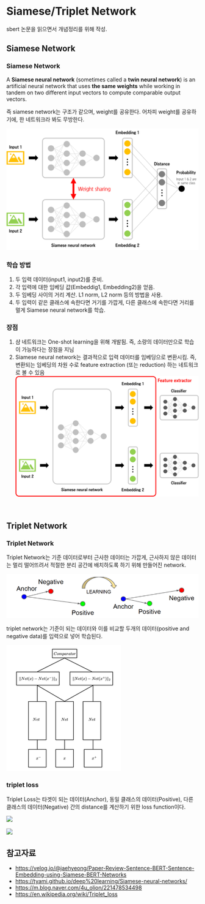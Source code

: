 # Siamese/Triplet Network

sbert 논문을 읽으면서 개념정리를 위해 작성.

## Siamese Network

### Siamese Network

A **Siamese neural network** (sometimes called a **twin neural network**) is an artificial neural network that uses **the same weights** while working in tandem on two different input vectors to compute comparable output vectors.

즉 siamese network는 구조가 같으며, weight를 공유한다. 어차피 weight를 공유하기에, 한 네트워크라 봐도 무방한다.

<img src="./pic/siamese_nn.png" style="zoom:50%;" />

### 학습 방법

1. 두 입력 데이터(input1, input2)를 준비.
2. 각 입력에 대한 임베딩 값(Embeddig1, Embedding2)을 얻음.
3. 두 임베딩 사이의 거리 계산.  L1 norm, L2 norm 등의 방법을 사용.
4. 두 입력이 같은 클래스에 속한다면 거기를 가깝게, 다른 클래스에 속한다면 거리를 멀게 Siamese neural network를 학습.

### 장점

1. 샴 네트워크는 One-shot learning을 위해 개발됨. 즉, 소량의 데이터만으로 학습이 가능하다는 장점을 지님
2. Siamese neural network는 결과적으로 입력 데이터를 임베딩으로 변환시킴. 즉, 변환되는 임베딩의 차원 수로 feature extraction (또는 reduction) 하는 네트워크로 볼 수 있음
   <img src="./pic/siamese_nn_plus.png" style="zoom:50%;" />

​		



## Triplet Network

### Triplet Network

Triplet Network는 기준 데이터로부터 근사한 데이터는 가깝게, 근사하지 않은 데이터는 멀리 떨어뜨려서 적절한 분리 공간에 배치하도록 하기 위해 만들어진 network.

![](./pic/triplet_nn1.png)



triplet network는 기준이 되는 데이터와 이를 비교할 두개의 데이터(positive and negative data)를 입력으로 넣어 학습된다.

![](./pic/triplet_nn2.png)

### triplet loss

Triplet Loss는 타겟이 되는 데이터(Anchor), 동일 클래스의 데이터(Positive), 다른 클래스의 데이터(Negative) 간의 distance를 계산하기 위한 loss function이다.

![](https://wikimedia.org/api/rest_v1/media/math/render/svg/933c19129ec9060b0e7ea6f54f715c4c92010399)

![](https://wikimedia.org/api/rest_v1/media/math/render/svg/d46a6150d801514a890e1ef994384818099be3ff)



## 참고자료

- https://velog.io/@jaehyeong/Paper-Review-Sentence-BERT-Sentence-Embedding-using-Siamese-BERT-Networks
- https://tyami.github.io/deep%20learning/Siamese-neural-networks/
- https://m.blog.naver.com/4u_olion/221478534498
- https://en.wikipedia.org/wiki/Triplet_loss

